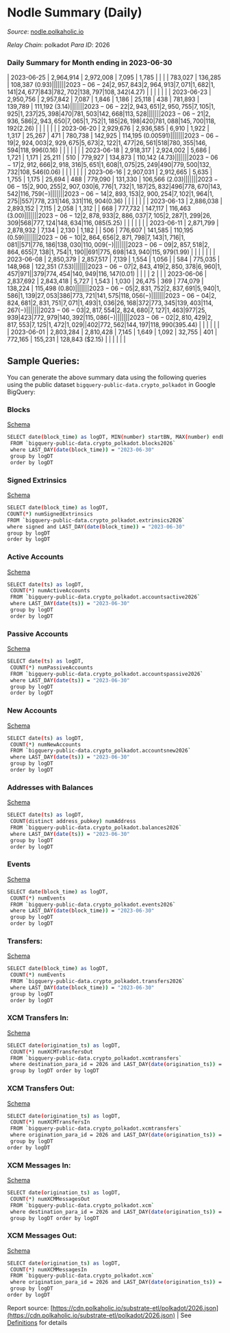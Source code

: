# Nodle Summary (Daily)

_Source_: [nodle.polkaholic.io](https://nodle.polkaholic.io)

*Relay Chain*: polkadot
*Para ID*: 2026



### Daily Summary for Month ending in 2023-06-30


| 2023-06-25 | 2,964,914 | 2,972,008 | 7,095 | 1,785 |  |  |  | 783,027 | 136,285 | 108,387 ($0.93) |   |   |  |  |  |
| 2023-06-24 | 2,957,843 | 2,964,913 | 7,071 | 1,682 | 1,141 | 24,677 | 843 | 782,702 | 138,797 | 108,342 ($4.27) |   |   |  |  |  |
| 2023-06-23 | 2,950,756 | 2,957,842 | 7,087 | 1,846 | 1,186 | 25,118 | 438 | 781,893 | 139,789 | 111,192 ($3.14) |   |   |  |  |  |
| 2023-06-22 | 2,943,651 | 2,950,755 | 7,105 | 1,925 | 1,237 | 25,398 | 470 | 781,503 | 142,668 | 113,528  |   |   |  |  |  |
| 2023-06-21 | 2,936,586 | 2,943,650 | 7,065 | 1,752 | 1,185 | 26,198 | 420 | 781,088 | 145,700 | 118,192 ($2.26) |   |   |  |  |  |
| 2023-06-20 | 2,929,676 | 2,936,585 | 6,910 | 1,922 | 1,317 | 25,267 | 471 | 780,738 | 142,925 | 114,195 ($0.00591) |   |   |  |  |  |
| 2023-06-19 | 2,924,003 | 2,929,675 | 5,673 | 2,122 | 1,477 | 26,561 | 518 | 780,355 | 146,594 | 118,996 ($0.16) |   |   |  |  |  |
| 2023-06-18 | 2,918,317 | 2,924,002 | 5,686 | 1,721 | 1,171 | 25,211 | 510 | 779,927 | 134,873 | 110,142 ($4.73) |   |   |  |  |  |
| 2023-06-17 | 2,912,666 | 2,918,316 | 5,651 | 1,608 | 1,075 | 25,249 | 490 | 779,500 | 132,732 | 108,546 ($0.06) |   |   |  |  |  |
| 2023-06-16 | 2,907,031 | 2,912,665 | 5,635 | 1,755 | 1,175 | 25,694 | 488 | 779,090 | 131,330 | 106,566 ($2.03) |   |   |  |  |  |
| 2023-06-15 | 2,900,255 | 2,907,030 | 6,776 | 1,732 | 1,187 | 25,832 | 496 | 778,670 | 143,542 | 116,759 (-) |   |   |  |  |  |
| 2023-06-14 | 2,893,153 | 2,900,254 | 7,102 | 1,964 | 1,275 |  | 557 | 778,231 | 146,331 | 116,904 ($0.36) |   |   |  |  |  |
| 2023-06-13 | 2,886,038 | 2,893,152 | 7,115 | 2,058 | 1,312 |  | 668 | 777,732 | 147,117 | 116,463 ($3.00) |   |   |  |  |  |
| 2023-06-12 | 2,878,933 | 2,886,037 | 7,105 | 2,287 | 1,299 | 26,309 | 568 | 777,124 | 148,634 | 116,085 ($5.25) |   |   |  |  |  |
| 2023-06-11 | 2,871,799 | 2,878,932 | 7,134 | 2,130 | 1,182 |  | 506 | 776,607 | 141,585 | 110,195 ($0.59) |   |   |  |  |  |
| 2023-06-10 | 2,864,656 | 2,871,798 | 7,143 | 1,716 | 1,081 |  | 571 | 776,186 | 138,030 | 110,009 (-) |   |   |  |  |  |
| 2023-06-09 | 2,857,518 | 2,864,655 | 7,138 | 1,754 | 1,190 |  | 691 | 775,698 | 143,940 | 115,979 ($1.99) |   |   |  |  |  |
| 2023-06-08 | 2,850,379 | 2,857,517 | 7,139 | 1,554 | 1,056 |  | 584 | 775,035 | 148,968 | 122,351 ($7.53) |   |   |  |  |  |
| 2023-06-07 | 2,843,419 | 2,850,378 | 6,960 | 1,457 | 971 |  | 379 | 774,454 | 140,949 | 116,147 ($0.01) |   |   |  | 2 |  |
| 2023-06-06 | 2,837,692 | 2,843,418 | 5,727 | 1,543 | 1,030 | 26,475 | 369 | 774,079 | 138,224 | 115,498 ($0.80) |   |   |  |  |  |
| 2023-06-05 | 2,831,752 | 2,837,691 | 5,940 | 1,586 | 1,139 | 27,053 | 386 | 773,721 | 141,575 | 118,056 (-) |   |   |  |  |  |
| 2023-06-04 | 2,824,681 | 2,831,751 | 7,071 | 1,493 | 1,036 | 26,168 | 372 | 773,345 | 139,403 | 114,267 (-) |   |   |  |  |  |
| 2023-06-03 | 2,817,554 | 2,824,680 | 7,127 | 1,463 | 977 | 25,939 | 423 | 772,979 | 140,392 | 115,086 (-) |   |   |  |  |  |
| 2023-06-02 | 2,810,429 | 2,817,553 | 7,125 | 1,472 | 1,029 |  | 402 | 772,562 | 144,197 | 118,990 ($395.44) |   |   |  |  |  |
| 2023-06-01 | 2,803,284 | 2,810,428 | 7,145 | 1,649 | 1,092 | 32,755 | 401 | 772,165 | 155,231 | 128,843 ($2.15) |   |   |  |  |  |

## Sample Queries:
You can generate the above summary data using the following queries using the public dataset `bigquery-public-data.crypto_polkadot` in Google BigQuery:


### Blocks 

[Schema](https://github.com/colorfulnotion/substrate-etl/blob/main/schema/blocks.json)

```bash
SELECT date(block_time) as logDT, MIN(number) startBN, MAX(number) endBN, COUNT(*) numBlocks 
 FROM `bigquery-public-data.crypto_polkadot.blocks2026`  
 where LAST_DAY(date(block_time)) = "2023-06-30" 
 group by logDT 
 order by logDT
```

### Signed Extrinsics 

[Schema](https://github.com/colorfulnotion/substrate-etl/blob/main/schema/extrinsics.json)

```bash
SELECT date(block_time) as logDT, 
COUNT(*) numSignedExtrinsics 
FROM `bigquery-public-data.crypto_polkadot.extrinsics2026`  
where signed and LAST_DAY(date(block_time)) = "2023-06-30" 
group by logDT 
order by logDT
```

### Active Accounts 

[Schema](https://github.com/colorfulnotion/substrate-etl/blob/main/schema/accountsactive.json)

```bash
SELECT date(ts) as logDT, 
 COUNT(*) numActiveAccounts 
 FROM `bigquery-public-data.crypto_polkadot.accountsactive2026` 
 where LAST_DAY(date(ts)) = "2023-06-30" 
 group by logDT 
 order by logDT
```

### Passive Accounts 

[Schema](https://github.com/colorfulnotion/substrate-etl/blob/main/schema/accountspassive.json)

```bash
SELECT date(ts) as logDT, 
 COUNT(*) numPassiveAccounts 
 FROM `bigquery-public-data.crypto_polkadot.accountspassive2026` 
 where LAST_DAY(date(ts)) = "2023-06-30" 
 group by logDT 
 order by logDT
```

### New Accounts 

[Schema](https://github.com/colorfulnotion/substrate-etl/blob/main/schema/accountsnew.json)

```bash
SELECT date(ts) as logDT, 
 COUNT(*) numNewAccounts 
 FROM `bigquery-public-data.crypto_polkadot.accountsnew2026` 
 where LAST_DAY(date(ts)) = "2023-06-30" 
 group by logDT
 order by logDT
```

### Addresses with Balances 

[Schema](https://github.com/colorfulnotion/substrate-etl/blob/main/schema/balances.json)

```bash
SELECT date(ts) as logDT,
 COUNT(distinct address_pubkey) numAddress 
 FROM `bigquery-public-data.crypto_polkadot.balances2026` 
 where LAST_DAY(date(ts)) = "2023-06-30" 
 group by logDT 
 order by logDT
```

### Events 

[Schema](https://github.com/colorfulnotion/substrate-etl/blob/main/schema/events.json)

```bash
SELECT date(block_time) as logDT, 
 COUNT(*) numEvents 
 FROM `bigquery-public-data.crypto_polkadot.events2026` 
 where LAST_DAY(date(block_time)) = "2023-06-30" 
 group by logDT 
 order by logDT
```

### Transfers:

[Schema](https://github.com/colorfulnotion/substrate-etl/blob/main/schema/transfers.json)

```bash
SELECT date(block_time) as logDT, 
 COUNT(*) numEvents 
 FROM `bigquery-public-data.crypto_polkadot.transfers2026` 
 where LAST_DAY(date(block_time)) = "2023-06-30" 
 group by logDT 
 order by logDT
```

### XCM Transfers In: 

[Schema](https://github.com/colorfulnotion/substrate-etl/blob/main/schema/xcmtransfers.json)

```bash
SELECT date(origination_ts) as logDT, 
 COUNT(*) numXCMTransfersOut 
 FROM `bigquery-public-data.crypto_polkadot.xcmtransfers` 
 where destination_para_id = 2026 and LAST_DAY(date(origination_ts)) = "2023-06-30" 
 group by logDT order by logDT
```

### XCM Transfers Out: 

[Schema](https://github.com/colorfulnotion/substrate-etl/blob/main/schema/xcmtransfers.json)

```bash
SELECT date(origination_ts) as logDT, 
 COUNT(*) numXCMTransfersIn 
 FROM `bigquery-public-data.crypto_polkadot.xcmtransfers` 
 where origination_para_id = 2026 and LAST_DAY(date(origination_ts)) = "2023-06-30" 
 group by logDT 
order by logDT
```

### XCM Messages In: 

[Schema](https://github.com/colorfulnotion/substrate-etl/blob/main/schema/xcm.json)

```bash
SELECT date(origination_ts) as logDT, 
 COUNT(*) numXCMMessagesOut 
 FROM `bigquery-public-data.crypto_polkadot.xcm` 
 where destination_para_id = 2026 and LAST_DAY(date(origination_ts)) = "2023-06-30" 
 group by logDT order by logDT
```

### XCM Messages Out: 

[Schema](https://github.com/colorfulnotion/substrate-etl/blob/main/schema/xcm.json)

```bash
SELECT date(origination_ts) as logDT, 
 COUNT(*) numXCMMessagesIn 
 FROM `bigquery-public-data.crypto_polkadot.xcm` 
 where origination_para_id = 2026 and LAST_DAY(date(origination_ts)) = "2023-06-30" 
 group by logDT 
order by logDT
```


Report source: [https://cdn.polkaholic.io/substrate-etl/polkadot/2026.json](https://cdn.polkaholic.io/substrate-etl/polkadot/2026.json) | See [Definitions](/DEFINITIONS.md) for details
